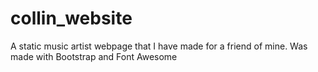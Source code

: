 # collin_website
A static music artist webpage that I have made for a friend of mine.
Was made with Bootstrap and Font Awesome
